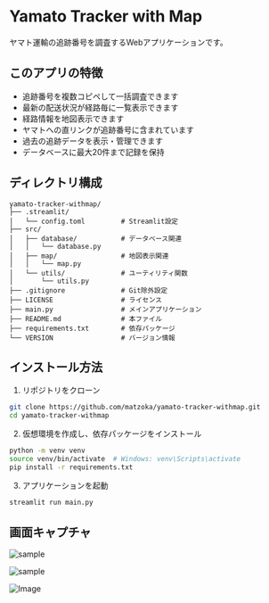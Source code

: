 # Yamato Tracker with Map

ヤマト運輸の追跡番号を調査するWebアプリケーションです。

## このアプリの特徴

- 追跡番号を複数コピペして一括調査できます
- 最新の配送状況が経路毎に一覧表示できます
- 経路情報を地図表示できます
- ヤマトへの直リンクが追跡番号に含まれています
- 過去の追跡データを表示・管理できます
- データベースに最大20件まで記録を保持

## ディレクトリ構成

```
yamato-tracker-withmap/
├── .streamlit/
│   └── config.toml         # Streamlit設定
├── src/
│   ├── database/           # データベース関連
│   │   └── database.py
│   ├── map/                # 地図表示関連
│   │   └── map.py
│   └── utils/              # ユーティリティ関数
│       └── utils.py
├── .gitignore              # Git除外設定
├── LICENSE                 # ライセンス
├── main.py                 # メインアプリケーション
├── README.md               # 本ファイル
├── requirements.txt        # 依存パッケージ
└── VERSION                 # バージョン情報
```

## インストール方法

1. リポジトリをクローン
```bash
git clone https://github.com/matzoka/yamato-tracker-withmap.git
cd yamato-tracker-withmap
```

2. 仮想環境を作成し、依存パッケージをインストール
```bash
python -m venv venv
source venv/bin/activate  # Windows: venv\Scripts\activate
pip install -r requirements.txt
```

3. アプリケーションを起動
```bash
streamlit run main.py
```

## 画面キャプチャ

![sample](https://private-user-images.githubusercontent.com/758331/404711684-6f0a6a47-b60f-4122-b3a6-296fbc166f4f.png?jwt=eyJhbGciOiJIUzI1NiIsInR5cCI6IkpXVCJ9.eyJpc3MiOiJnaXRodWIuY29tIiwiYXVkIjoicmF3LmdpdGh1YnVzZXJjb250ZW50LmNvbSIsImtleSI6ImtleTUiLCJleHAiOjE3MzczMzYxNTksIm5iZiI6MTczNzMzNTg1OSwicGF0aCI6Ii83NTgzMzEvNDA0NzExNjg0LTZmMGE2YTQ3LWI2MGYtNDEyMi1iM2E2LTI5NmZiYzE2NmY0Zi5wbmc_WC1BbXotQWxnb3JpdGhtPUFXUzQtSE1BQy1TSEEyNTYmWC1BbXotQ3JlZGVudGlhbD1BS0lBVkNPRFlMU0E1M1BRSzRaQSUyRjIwMjUwMTIwJTJGdXMtZWFzdC0xJTJGczMlMkZhd3M0X3JlcXVlc3QmWC1BbXotRGF0ZT0yMDI1MDEyMFQwMTE3MzlaJlgtQW16LUV4cGlyZXM9MzAwJlgtQW16LVNpZ25hdHVyZT04MDIzODVmY2I5ZmE3NmE2ZTU2YWVjOGI3YTNhNThkYjdkNzkwOGIxZTI0MmNlYmNiNWY4MjlmYWQ2NTE4M2YzJlgtQW16LVNpZ25lZEhlYWRlcnM9aG9zdCJ9.Zb4AeYW0BuO-zxon_jRSwvqRS54j3u4b6lABXH8vDPg)

![sample](https://private-user-images.githubusercontent.com/758331/404711888-c1c23845-ae16-4c6c-a6c1-836319c3884d.png?jwt=eyJhbGciOiJIUzI1NiIsInR5cCI6IkpXVCJ9.eyJpc3MiOiJnaXRodWIuY29tIiwiYXVkIjoicmF3LmdpdGh1YnVzZXJjb250ZW50LmNvbSIsImtleSI6ImtleTUiLCJleHAiOjE3MzczMzYwNzAsIm5iZiI6MTczNzMzNTc3MCwicGF0aCI6Ii83NTgzMzEvNDA0NzExODg4LWMxYzIzODQ1LWFlMTYtNGM2Yy1hNmMxLTgzNjMxOWMzODg0ZC5wbmc_WC1BbXotQWxnb3JpdGhtPUFXUzQtSE1BQy1TSEEyNTYmWC1BbXotQ3JlZGVudGlhbD1BS0lBVkNPRFlMU0E1M1BRSzRaQSUyRjIwMjUwMTIwJTJGdXMtZWFzdC0xJTJGczMlMkZhd3M0X3JlcXVlc3QmWC1BbXotRGF0ZT0yMDI1MDEyMFQwMTE2MTBaJlgtQW16LUV4cGlyZXM9MzAwJlgtQW16LVNpZ25hdHVyZT0xMGM4ZTRkMWM2Y2RiZGI1Zjk3NzA4NjhiNTllNTk5YTRkMDQyY2NhZjVkZGViYzdjZDczYjI2NjkzYzM2MjQ5JlgtQW16LVNpZ25lZEhlYWRlcnM9aG9zdCJ9.BA654RioF0QQbFL6hIWNVsOFX6dNsPZhDuiyJzJF7kI)

![Image](https://github.com/user-attachments/assets/30fcf2e8-c4b2-4416-bc83-06963a42ea8c)
